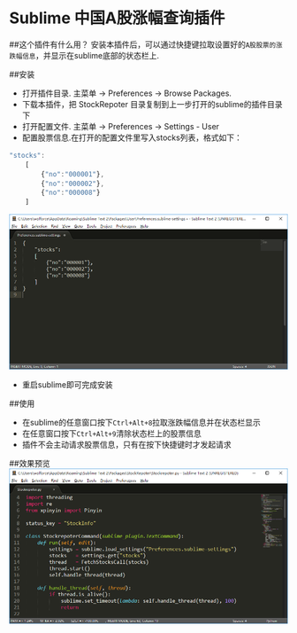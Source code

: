 ﻿Sublime 中国A股涨幅查询插件
========

##这个插件有什么用？
安装本插件后，可以通过快捷键拉取设置好的`A股股票的涨跌幅信息`，并显示在sublime底部的状态栏上.

##安装
- 打开插件目录. 主菜单 -> Preferences -> Browse Packages.
- 下载本插件，把 StockRepoter 目录复制到上一步打开的sublime的插件目录下
- 打开配置文件. 主菜单 -> Preferences -> Settings - User
- 配置股票信息.在打开的配置文件里写入stocks列表，格式如下：
```javascript
"stocks":
    [
        {"no":"000001"},
        {"no":"000002"},
        {"no":"000008"}
    ]
```
![配置信息](ScreenShotConfig.png)
- 重启sublime即可完成安装

##使用
- 在sublime的任意窗口按下`Ctrl+Alt+8`拉取涨跌幅信息并在状态栏显示
- 在任意窗口按下`Ctrl+Alt+9`清除状态栏上的股票信息
- 插件不会主动请求股票信息，只有在按下快捷键时才发起请求

##效果预览
![预览图片](ScreenShot.png)
